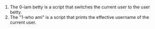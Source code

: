 1. The 0-iam betty is a script that switches the current user to the user betty.
2. The "1-who ami" is a script that prints the effective username of the current user.

